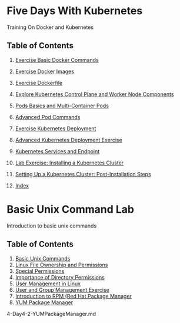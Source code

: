 # Five Days With Kubernetes
Training On Docker and Kubernetes

## Table of Contents

1.  [Exercise Basic Docker Commands](https://lab.rajith.in/Docker_and_Kubernetes_Lab/1-ExerciseBasicDockerCommands.html)
2.  [Exercise Docker Images](https://lab.rajith.in/Docker_and_Kubernetes_Lab/2-ExerciseDockerImages.html)
3.  [Exercise Dockerfile](https://lab.rajith.in/Docker_and_Kubernetes_Lab/3-ExerciseDockerfile.html)
4.  [Explore Kubernetes Control Plane and Worker Node Components](https://lab.rajith.in/Docker_and_Kubernetes_Lab/4-FamiliarsWithKubernetesControlplaneAndWorkernodeComponents.html)
5.  [Pods Basics and Multi-Container Pods](https://lab.rajith.in/Docker_and_Kubernetes_Lab/5-ExercisePodsBasics.html)
6.  [Advanced Pod Commands ](https://lab.rajith.in/Docker_and_Kubernetes_Lab/6-ExerciseAdvancedPod.html)
7.  [Exercise Kubernetes Deployment ](https://lab.rajith.in/Docker_and_Kubernetes_Lab/7-ExerciseKubernetesDeployment.html)
8.  [Advanced Kubernetes Deployment Exercise](https://lab.rajith.in/Docker_and_Kubernetes_Lab/8-ExerciseRollingUpdateAndrollbacks.html)
9.  [Kubernetes Services and Endpoint](https://lab.rajith.in/Docker_and_Kubernetes_Lab/9-ExerciseKubernetesServicesandEndpoint.html)
10. [Lab Exercise: Installing a Kubernetes Cluster](https://lab.rajith.in/Docker_and_Kubernetes_Lab/10-ExerciseInstallingKubernetesCluster.html)
11. [Setting Up a Kubernetes Cluster: Post-Installation Steps](https://lab.rajith.in/Docker_and_Kubernetes_Lab/11-SettingUpKubernetesCluster.html)

11. [Index](https://lab.rajith.in/Docker_and_Kubernetes_Lab/11-SettingUpKubernetesCluster.html)


# Basic Unix Command Lab 
Introduction to basic unix commands

## Table of Contents
1.  [Basic Unix Commands](https://lab.rajith.in/Basic_Unix_Commands/1-Day1-BasicUnixCommandLab.html)
2.  [Linux File Ownership and Permissions ](https://lab.rajith.in/Basic_Unix_Commands/2-Day2-1-FilePermissionAndownership.html)
2.  [Special Permissions](https://lab.rajith.in/Basic_Unix_Commands/2-Day2-2-SpecialPermissions.html)
2.  [Importance of Directory Permissions](https://lab.rajith.in/Basic_Unix_Commands/2-Day2-3-ImportanceOfDirectoryPermissions.html)
3.  [User Management in Linux](https://lab.rajith.in/Basic_Unix_Commands/3-Day3-1-UserManagementInLinux.html)
3.  [User and Group Management Exercise](https://lab.rajith.in/Basic_Unix_Commands/3-Day3-2-LabExerciseUserandGroupManagement.html)
4.  [Introduction to RPM (Red Hat Package Manager](https://lab.rajith.in/Basic_Unix_Commands/4-Day4-1-IntroductionRedHatPackageManager.html)
4.  [YUM Package Manager](https://lab.rajith.in/Basic_Unix_Commands/4-Day4-2-YUMPackageManager.html)



4-Day4-2-YUMPackageManager.md